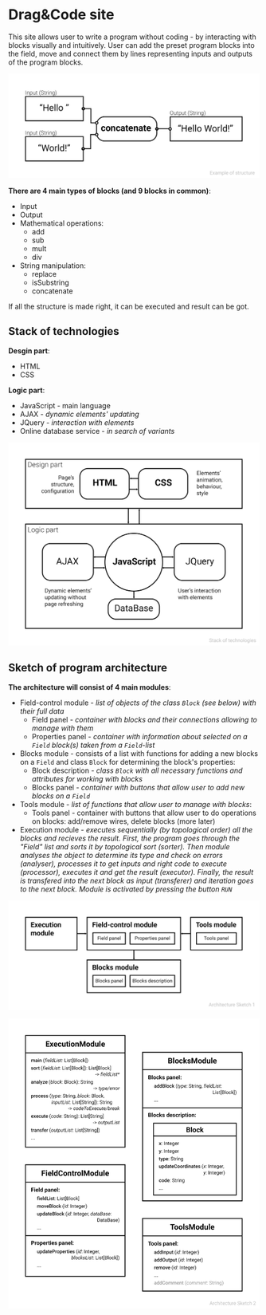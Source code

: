 # Drag&Code site

This site allows user to write a program without coding - by interacting with blocks visually and intuitively.
User can add the preset program blocks into the field, move and connect them by lines representing inputs and outputs of the program blocks.

![Sketched example of blocks' group](https://github.com/varivera/LabSSE/blob/folder-design/irek-nazmiev/img/example-sketch.png?raw=true)

**There are 4 main types of blocks (and 9 blocks in common)**:
* Input
* Output
* Mathematical operations:
    * add
    * sub
    * mult
    * div
* String manipulation:
    * replace
    * isSubstring
    * concatenate

If all the structure is made right, it can be executed and result can be got.

## Stack of technologies

**Desgin part**:
* HTML
* CSS

**Logic part**:
* JavaScript - main language
* AJAX - _dynamic elements' updating_
* JQuery - _interaction with elements_
* Online database service - _in search of variants_

![Sketched stack of technologies](https://github.com/varivera/LabSSE/blob/folder-design/irek-nazmiev/img/technologies-stack.png?raw=true)

## Sketch of program architecture
**The architecture will consist of 4 main modules**:
* Field-control module - _list of objects of the class ``Block`` (see below) with their full data_
   * Field panel - _container with blocks and their connections allowing to manage with them_
   * Properties panel - _container with information about selected on a ``Field`` block(s) taken from a ``Field``-list_
* Blocks module - consists of a list with functions for adding a new blocks on a ``Field`` and class ``Block`` for determining the block's properties:
   * Block description - _class ``Block`` with all necessary functions and attributes for working with blocks_
   * Blocks panel - _container with buttons that allow user to add new blocks on a ``Field``_
* Tools module - _list of functions that allow user to manage with blocks_:
   * Tools panel - container with buttons that allow user to do operations on blocks: add/remove wires, delete blocks (more later)
* Execution module - _executes sequentially (by topological order) all the blocks and recieves the result. First, the program goes through the "Field" list and sorts it by topological sort (sorter). Then module analyses the object to determine its type and check on errors (analyser), processes it to get inputs and right code to execute (processor), executes it and get the result (executor). Finally, the result is transfered into the next block as input (transferer) and iteration goes to the next block. Module is activated by pressing the button ``RUN``_

![Sketch of program architecture](https://github.com/varivera/LabSSE/blob/folder-design/irek-nazmiev/img/architecture-sketch.png?raw=true)

![Sketch of program architecture 2](https://github.com/varivera/LabSSE/blob/folder-design/irek-nazmiev/img/architecture-sketch2.png?raw=true)
